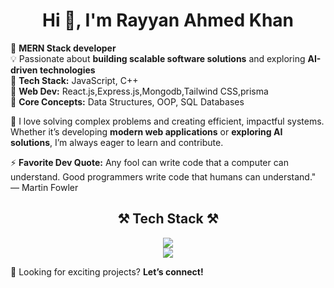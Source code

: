 <h1 align="center"> Hi 👋, I'm Rayyan Ahmed Khan</h1>

🚀 **MERN Stack developer**  
💡 Passionate about **building scalable software solutions** and exploring **AI-driven technologies**  
🔹 **Tech Stack:**  JavaScript, C++  
🔹 **Web Dev:** React.js,Express.js,Mongodb,Tailwind CSS,prisma  
🔹 **Core Concepts:** Data Structures, OOP, SQL Databases  

🎯 I love solving complex problems and creating efficient, impactful systems. Whether it’s developing **modern web applications** or **exploring AI solutions**, I’m always eager to learn and contribute.  

⚡ **Favorite Dev Quote:** Any fool can write code that a computer can understand. Good programmers write code that humans can understand." — Martin Fowler 




<h2 align="center">⚒ Tech Stack ⚒</h2>

<div align="center">
    <img src="https://skillicons.dev/icons?i=react,tailwind,js,html,css,node,express,mongodb" /><br>
    <img src="https://skillicons.dev/icons?i=github,vscode" />
</div>

👀 Looking for exciting projects? **Let’s connect!**

